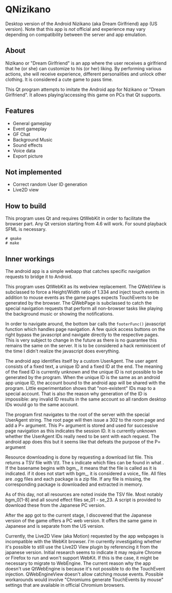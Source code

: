 # QNizikano
Desktop version of the Android Nizikano (aka Dream Girlfriend) app (US version). Note that this app is *not* official and experience may vary depending on compatibility between the server and app emulation.

## About
Nizikano or "Dream Girlfriend" is an app where the user receives a girlfriend that he (or she) can customize to his (or her) liking. By performing various actions, she will receive experience, different personalities and unlock other clothing. It is considered a cute game to pass time.

This Qt program attempts to imitate the Android app for Nizikano or "Dream Girlfriend". It allows playing/accessing this game on PCs that Qt supports.

## Features

* General gameplay
* Event gameplay
* GF Chat
* Background Music
* Sound effects
* Voice data
* Export picture

## Not implemented

* Correct random User ID generation
* Live2D view

## How to build

This program uses Qt and requires QtWebKit in order to facilitate the browser part. Any Qt version starting from 4.6 will work. For sound playback SFML is necessary.

    # qmake
    # make

## Inner workings
The android app is a simple webapp that catches specific navigation requests to bridge it to Android.

This program uses QtWebKit as its webview replacement. The QWebView is subclassed to force a Height/Width ratio of 1.334 and inject touch events in addition to mouse events as the game pages expects TouchEvents to be generated by the browser. The QWebPage is subclassed to catch the special navigation requests that perform all non-browser tasks like playing the background music or showing the notifications.

In order to navigate around, the bottom bar calls the `footerFunc()` javascript function which handles page navigation. A few quick access buttons on the right bypass the javascript and navigate directly to the respective pages. This is very subject to change in the future as there is no guarantee this remains the same on the server. It is to be considered a hack reminiscent of the time I didn't realize the javascript does everything.

The android app identifies itself by a custom UserAgent. The user agent consists of a fixed text, a unique ID and a fixed ID at the end. The meaning of the fixed ID is currently unknown and the unique ID is not possible to be generated by the program. When the unique ID is the same as an android app unique ID, the account bound to the android app will be shared with the program. Little experimentation shows that "non-existent" IDs map to a special account. That is also the reason why generation of the ID is impossible: any invalid ID results in the same account so all random desktop IDs would go to the same account.

The program first navigates to the root of the server with the special UserAgent string. The root page will then issue a 302 to the room page and add a P= argument. This P= argument is stored and used for successive page navigation as this indicates the session ID. It is currently unknown whether the UserAgent IDs really need to be sent with each request. The android app does this but it seems like that defeats the purpose of the P= argument

Resource downloading is done by requesting a download list file. This returns a TSV file with <basename>\t<package-key>\t<number>. The <basename>s indicate which files can be found in what <package>. If the basename begins with bgm_, it means that the file is called as it is indicated. if it does not start with bgm_, it is considered a voice_ file. All files are .ogg files and each package is a zip file. If any file is missing, the corresponding package is downloaded and extracted in memory.

As of this day, not all resources are noted inside the TSV file. Most notably bgm_0[1-8] and all sound effect files se_01 - se_23. A script is provided to download these from the Japanese PC version.

After the app got to the current stage, I discovered that the Japanese version of the game offers a PC web version. It offers the same game in Japanese and is separate from the US version.

Currently, the Live2D View (aka Motion) requested by the app webpages is incompatible with the WebKit browser. I'm currently investigating whether it's possible to still use the Live2D View plugin by referencing it from the japanese version. Initial research seems to indicate it may require Chrome or Firefox to run and won't support WebKit. If this is the case, it might be necessary to migrate to WebEngine. The current reason why the app doesn't use QtWebEngine is because it's not possible to do the TouchEvent injection. QWebEngineView doesn't allow catching mouse events. Possible workarounds would involve "Chromiums generate TouchEvents by mouse" settings that are available in official Chromium browsers.
